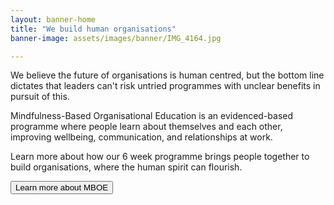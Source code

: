 ```yaml
---
layout: banner-home
title: "We build human organisations"
banner-image: assets/images/banner/IMG_4164.jpg

---
```


We believe the future of organisations is human centred, but the bottom line dictates that leaders can't risk untried programmes with unclear benefits in pursuit of this.

Mindfulness-Based Organisational Education is an evidenced-based programme where people learn about themselves and each other, improving wellbeing, communication, and relationships at work. 

Learn more about how our 6 week programme brings people together to build organisations, where the human spirit can flourish.

<form>
<button formaction="/mboe" style="cursor: pointer">Learn more about MBOE</button>
</form>
